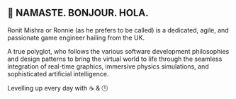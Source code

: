 ## 👋 NAMASTE. BONJOUR. HOLA.

Ronit Mishra or Ronnie (as he prefers to be called) is a dedicated, agile, and passionate game engineer hailing from the UK. 

A true polyglot, who follows the various software development philosophies and design patterns to bring the virtual world to life through the seamless integration of real-time graphics, immersive physics simulations, and sophisticated artificial intelligence.

Levelling up every day with ☕ & 🕒
